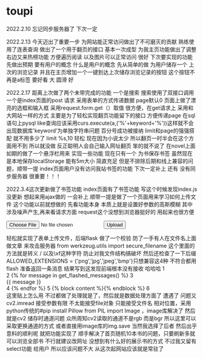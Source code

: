 # toupi

2022.2.10 忘记同步服务器了 下次一定

2022.2.13 今天迈出了重要一步 为网站能正常访问做出了不可磨灭的贡献 熟练使用了连表查询 做出了一个用于翻页的接口 基本一次成型 
为我主页功能做出了调整 右边又来热榜功能 方便遍历阅读 以及图片可以正常访问 很好 下次要实现的功能先做出预期 要有用户的概念 什么是用户的概念 先从简单的做 为用户储存一个 上次的浏览记录 并且在主页增加一个一键到达上次储存浏览记录的按钮 这个按钮不再是a标签 要好看 大 圆滑 好 

2022.2.17 距离上次做了两个未带完成的功能 一个是搜索 搜索使用了双接口调用 一个是index页面的post 请求 采用表单的方式传递数据 page默认0 页面上做了漂亮的选框和输入框 采用request.form.get（）取值
很方便，在get请求上 采用和大网站一样的方式 主要是为了轻松实现翻页功能留下的接口 方便传递page 在sql语句上pysql like查询应该采用curs.execute(a,('%'+keyword+'%'))这样就不会出现数据库'keyword’为单独字符串问题 百分号成功被接纳 limit和page的强强搭配 就不用多少了 limit %s,10 轻松 现在因为小说太少 所以翻页一时半会在这个方面用不到 所以就没做 反正聪明人会自己输入网址翻页 笨的就不说了
 在novel上面如期的做了一个悬浮栏用来 实现一些功能 现在只有一个 为书保存书签 虽然现在是本地保存localStorage 能有5m大小 简直充足 但是不排除后期和线上兼容的问题，顺带一提 index页面用户没有访问我站书签的功能 下次一定补上 还有 没有同步服务器 很重要！！！
 
 2022.3.4这次更新做了书签功能 index页面有了书签功能 写这个时候发现index.js没更新 想起来用ajax做的 一会补上 顺带一提是做了一个页面用来学习如何上传文件 这个功能以前就想做的 先看功能本身 本质上就是设置好参数的高斯模糊 其中涉及噪声产生,再来看请求方面 request这个没想到浏览器挺好的 用起来也很方便  
 <form method='post' enctype=multipart/form-data action="/upload">
  <input type=file name=file>
  <input type=submit value=Upload>
</form>
轻松就实现了表单上传文件，后端flask 做了一个校验 防了一手有人在文件名上面做文章 来攻击服务器 from werkzeug.utils import secure_filename 这个里面的方法就是转义 / 以及\xf这种字符 防止对我文件结构搞破坏 然后还检查了一下后缀ALLOWED_EXTENSIONS = {'png','jpg','jpeg','bmp'}只想兼容这4种 不符合都用flash 准备返回一条消息 结果写到这发现前端根本没有接收 哈哈哈
1 <main>
2     {% for message in get_flashed_messages() %}
3         <div class="alert">{{ message }}</div>
4     {% endfor %}
5     {% block content %}{% endblock %}
6 </main>
这里贴上怎么用 不过都做了处理就是了，然后就是数据处理方面了 遭遇了 问题又cv2.imread 接受参数有限 不太能接受file对象 只能接受文件名 相对位置，采用python传统的#pip install Pillow
from PIL import Image ，image库解决了 然后就是cv2 储存时通道问题 众所周知cv2读取的通道不是rgb 而是bgr 所以这里可以采取更换通道的方式 或者直接用image库的img.save 当然我选择了后者 然后出乎意料的顺利呢 就把功能实现了 顺手解决了首页随机10本书的问题，只要刷新多就可以浏览全部书 不行就建议改网址 没想到有什么好的展示书的方式 不过我又留有select功能 给用户 所以应该问题不大 从这次起网站应该就是常驻了

